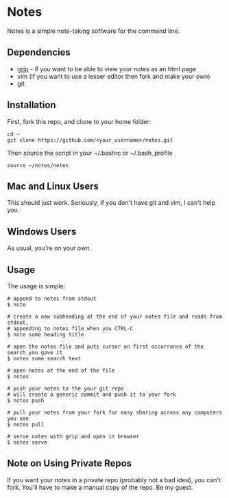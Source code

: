 # Notes
Notes is a simple note-taking software for the command line.

## Dependencies

- [grip](https://github.com/joeyespo/grip) - if you want to be able to view your notes as an html page
- vim (if you want to use a lesser editor then fork and make your own)
- git

## Installation
First, fork this repo, and clone to your home folder:
```
cd ~
git clone https://github.com/<your_username>/notes.git
```
Then source the script in your ~/.bashrc or ~/.bash\_profile
```
source ~/notes/notes
```

## Mac and Linux Users
This should just work. Seriously, if you don't have git and vim, I can't help you.

## Windows Users
As usual, you're on your own.

## Usage
The usage is simple:
```
# append to notes from stdout
$ note

# create a new subheading at the end of your notes file and reads from stdout, 
# appending to notes file when you CTRL-C
$ note some heading title

# open the notes file and puts cursor on first occurrance of the search you gave it
$ notes some search text

# open notes at the end of the file
$ notes

# push your notes to the your git repo
# will create a generic commit and push it to your fork
$ notes push

# pull your notes from your fork for easy sharing across any computers you use
$ notes pull

# serve notes with grip and open in browser
$ notes serve
```

## Note on Using Private Repos
If you want your notes in a private repo (probably not a bad idea), you can't fork. You'll have to make a manual copy of the repo. Be my guest.
